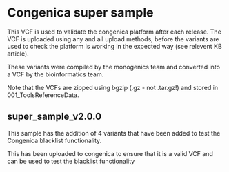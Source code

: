 # Congenica super sample

This VCF is used to validate the congenica platform after each release.
The VCF is uploaded using any and all upload methods, before the variants are used to check the platform is working in the expected way (see relevent KB article).

These variants were compiled by the monogenics team and converted into a VCF by the bioinformatics team.

Note that the VCFs are zipped using bgzip (.gz - not .tar.gz!) and stored in 001_ToolsReferenceData.

## super_sample_v2.0.0
This sample has the addition of 4 variants that have been added to test the Congenica blacklist functionality.

This has been uploaded to congenica to ensure that it is a valid VCF and can be used to test the blacklist functionality